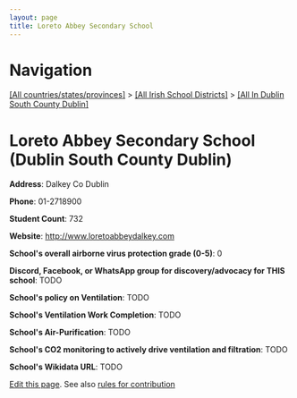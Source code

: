 ```yaml
---
layout: page
title: Loreto Abbey Secondary School
---
```

# Navigation

[[All countries/states/provinces]](../../..) > [[All Irish School Districts]](../..) > [[All In Dublin South County Dublin]](..)

# Loreto Abbey Secondary School (Dublin South County Dublin)

**Address**: Dalkey Co Dublin

**Phone**: 01-2718900

**Student Count**: 732

**Website**: <http://www.loretoabbeydalkey.com>

**School's overall airborne virus protection grade (0-5)**: 0

**Discord, Facebook, or WhatsApp group for discovery/advocacy for THIS school**: TODO

**School's policy on Ventilation**: TODO

**School's Ventilation Work Completion**: TODO

**School's Air-Purification**: TODO

**School's CO2 monitoring to actively drive ventilation and filtration**: TODO

**School's Wikidata URL**: TODO


[Edit this page](https://github.com/ventilate-schools/Ireland/edit/main/./Dublin_South_County_Dublin/Loreto_Abbey_Secondary_School.md). See also [rules for contribution](../../../contribution-rules/)